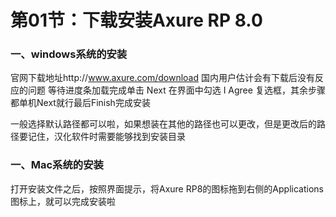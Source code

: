 # 第01节：下载安装Axure RP 8.0

### 一、windows系统的安装

官网下载地址http://www.axure.com/download
国内用户估计会有下载后没有反应的问题
等待进度条加载完成单击 Next 在界面中勾选 I Agree 复选框，其余步骤都单机Next就行最后Finish完成安装

一般选择默认路径都可以啦，如果想装在其他的路径也可以更改，但是更改后的路径要记住，汉化软件时需要能够找到安装目录

### 一、Mac系统的安装

打开安装文件之后，按照界面提示，将Axure RP8的图标拖到右侧的Applications图标上，就可以完成安装啦